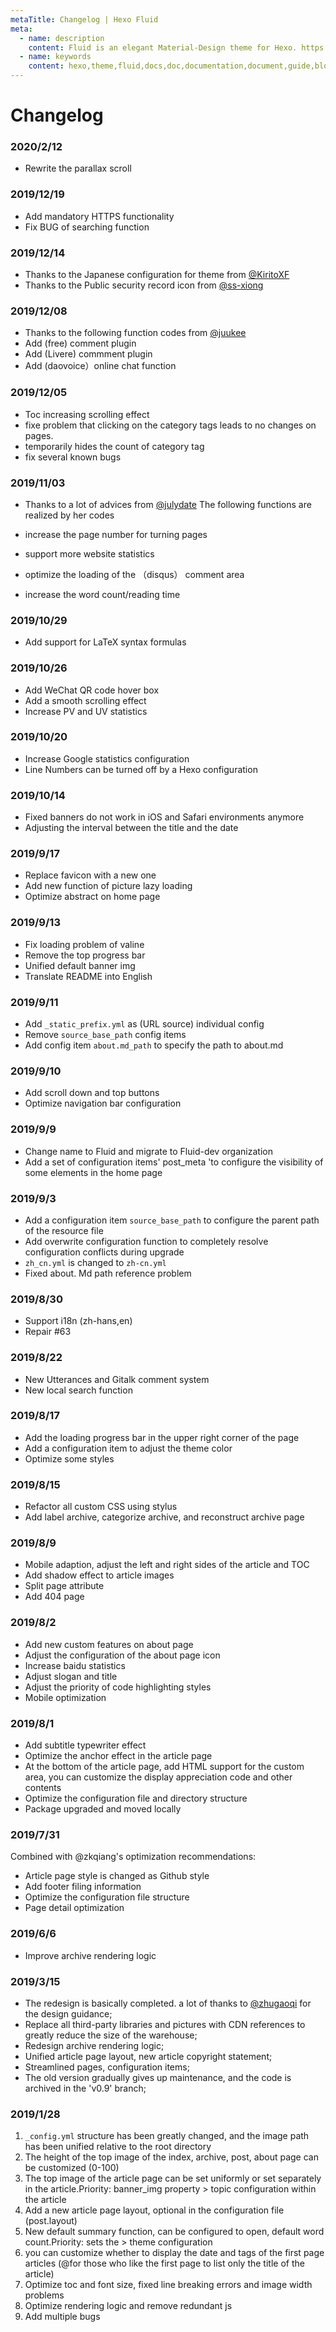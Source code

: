 ```yaml
---
metaTitle: Changelog | Hexo Fluid
meta:
  - name: description
    content: Fluid is an elegant Material-Design theme for Hexo. https://github.com/fluid-dev/hexo-theme-fluid
  - name: keywords
    content: hexo,theme,fluid,docs,doc,documentation,document,guide,blog,post,article
---
```


# Changelog

### 2020/2/12

- Rewrite the parallax scroll

### 2019/12/19

- Add mandatory HTTPS functionality
- Fix BUG of searching function 

### 2019/12/14

- Thanks to the Japanese configuration for theme from [@KiritoXF](https://github.com/KiritoXF)
- Thanks to the Public security record icon from [@ss-xiong](https://github.com/ss-xiong) 

### 2019/12/08

- Thanks to the following function codes from [@juukee](https://github.com/juukee)
- Add (free) comment plugin
- Add (Livere) commment plugin
- Add (daovoice）online chat function

### 2019/12/05

- Toc increasing scrolling effect
- fixe problem that clicking on the category tags leads to no changes on pages.
- temporarily hides the count of category tag 
- fix several known bugs


### 2019/11/03

- Thanks to a lot of advices from [@julydate](https://github.com/julydate)
  The following functions are realized by her codes 

- increase the page number for turning pages
- support more website statistics
- optimize the loading of the （disqus） comment area
- increase the word count/reading time


### 2019/10/29

- Add support for LaTeX syntax formulas

### 2019/10/26

- Add WeChat QR code hover box
- Add a smooth scrolling effect
- Increase PV and UV statistics

### 2019/10/20

- Increase Google statistics configuration
- Line Numbers can be turned off by a Hexo configuration

### 2019/10/14

- Fixed banners do not work in iOS and Safari environments anymore
- Adjusting the interval between the title and the date

### 2019/9/17

- Replace favicon with a new one 
- Add new function of picture lazy loading
- Optimize abstract on home page
### 2019/9/13

- Fix loading problem of valine
- Remove the top progress bar
- Unified default banner img 
- Translate README into English

### 2019/9/11

- Add `_static_prefix.yml` as (URL source) individual config 
- Remove `source_base_path` config items
- Add config item `about.md_path` to specify the path to about.md

### 2019/9/10

- Add scroll down and top buttons
- Optimize navigation bar configuration


### 2019/9/9

- Change name to Fluid and migrate to Fluid-dev organization
- Add a set of configuration items' post_meta 'to configure the visibility of some elements in the home page


### 2019/9/3

- Add a configuration item `source_base_path` to configure the parent path of the resource file
- Add overwrite configuration function to completely resolve configuration conflicts during upgrade
- `zh_cn.yml` is changed to `zh-cn.yml`
- Fixed about. Md path reference problem

### 2019/8/30

- Support i18n (zh-hans,en)
- Repair #63

### 2019/8/22

- New Utterances and Gitalk comment system
- New local search function

### 2019/8/17

- Add the loading progress bar in the upper right corner of the page
- Add a configuration item to adjust the theme color
- Optimize some styles


### 2019/8/15

- Refactor all custom CSS using stylus
- Add label archive, categorize archive, and reconstruct archive page


### 2019/8/9

- Mobile adaption, adjust the left and right sides of the article and TOC
- Add shadow effect to article images
- Split page attribute
- Add 404 page

### 2019/8/2

- Add new custom features on about page 
- Adjust the configuration of the about page icon
- Increase baidu statistics
- Adjust slogan and title
- Adjust the priority of code highlighting styles
- Mobile optimization


### 2019/8/1

- Add subtitle typewriter effect
- Optimize the anchor effect in the article page
- At the bottom of the article page, add HTML support for the custom area, you can customize the display appreciation code and other contents
- Optimize the configuration file and directory structure
- Package upgraded and moved locally
### 2019/7/31

Combined with @zkqiang's optimization recommendations:
- Article page style is changed as  Github style
- Add footer filing information
- Optimize the configuration file structure
- Page detail optimization
### 2019/6/6

- Improve archive rendering logic

### 2019/3/15

- The redesign is basically completed. a lot of thanks to [@zhugaoqi](https://github.com/zhugaoqi) for the design guidance;
- Replace all third-party libraries and pictures with CDN references to greatly reduce the size of the warehouse;
- Redesign archive rendering logic;
- Unified article page layout, new article copyright statement;
- Streamlined pages, configuration items;
- The old version gradually gives up maintenance, and the code is archived in the 'v0.9' branch;

### 2019/1/28

1. `_config.yml` structure has been greatly changed, and the image path has been unified relative to the root directory
2. The height of the top image of the index, archive, post, about page can be customized (0-100)
3. The top image of the article page can be set uniformly or set separately in the article.Priority: banner_img property > topic configuration within the article
4. Add a new article page layout, optional in the configuration file (post.layout)
5. New default summary function, can be configured to open, default word count.Priority: <!-- more --> sets the > theme configuration
6. you can customize whether to display the date and tags of the first page articles (@for those who like the first page to list only the title of the article)
7. Optimize toc and font size, fixed line breaking errors and image width problems
8. Optimize rendering logic and remove redundant js
9. Add multiple bugs
